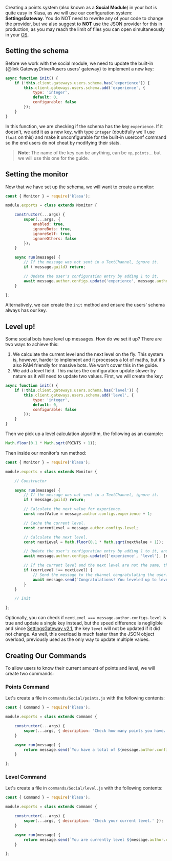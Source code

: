 Creating a points system (also known as a **Social Module**) in your bot is quite easy in Klasa, as we will use our configuration system: **SettingsGateway**. You do NOT need to rewrite any of your code to change the provider, but we also suggest to **NOT** use the JSON provider for this in production, as you may reach the limit of files you can open simultaneously in your [OS](https://en.wikipedia.org/wiki/Operating_system).

## Setting the schema

Before we work with the social module, we need to update the built-in {@link GatewayDriver#users users' gateway} to implement a new key:

```javascript
async function init() {
	if (!this.client.gateways.users.schema.has('experience')) {
		this.client.gateways.users.schema.add('experience', {
			type: 'integer',
			default: 0,
			configurable: false
		});
	}
}
```

In this function, we are checking if the schema has the key `experience`. If it doesn't, we add it as a new key, with type `integer` (doubtfully we'll use `float` on this) and make it unconfigurable for the built-in userconf command so the end users do not cheat by modifying their stats.

> **Note**: The name of the key can be anything, can be `xp`, `points`... but we will use this one for the guide.

## Setting the monitor

Now that we have set up the schema, we will want to create a monitor:

```javascript
const { Monitor } = require('klasa');

module.exports = class extends Monitor {

	constructor(...args) {
		super(...args, {
			enabled: true,
			ignoreBots: true,
			ignoreSelf: true,
			ignoreOthers: false
		});
	}

	async run(message) {
		// If the message was not sent in a TextChannel, ignore it.
		if (!message.guild) return;

		// Update the user's configuration entry by adding 1 to it.
		await message.author.configs.update('experience', message.author.configs.experience + 1);
	}

};

```

Alternatively, we can create the `init` method and ensure the users' schema always has our key.

## Level up!

Some social bots have level up messages. How do we set it up? There are two ways to achieve this:

1. We calculate the current level and the next level on the fly. This system is, however, harder to implement and it processes a lot of maths, but it's also RAM friendly for massive bots. We won't cover this in the guide.
1. We add a level field. This makes the configuration update slower by nature as it will need to update two values. First, we will create the key:

```javascript
async function init() {
	if (!this.client.gateways.users.schema.has('level')) {
		this.client.gateways.users.schema.add('level', {
			type: 'integer',
			default: 0,
			configurable: false
		});
	}
}
```

Then we pick up a level calculation algorithm, the following as an example:

```javascript
Math.floor(0.1 * Math.sqrt(POINTS + 1));
```

Then inside our monitor's run method:

```javascript
const { Monitor } = require('klasa');

module.exports = class extends Monitor {

	// Constructor

	async run(message) {
		// If the message was not sent in a TextChannel, ignore it.
		if (!message.guild) return;

		// Calculate the next value for experience.
		const nextValue = message.author.configs.experience + 1;

		// Cache the current level.
		const currentLevel = message.author.configs.level;

		// Calculate the next level.
		const nextLevel = Math.floor(0.1 * Math.sqrt(nextValue + 1));

		// Update the user's configuration entry by adding 1 to it, and update the level also.
		await message.author.configs.update(['experience', 'level'], [nextValue, nextLevel]);

		// If the current level and the next level are not the same, then it has increased, and you can send the message.
		if (currLevel !== nextLevel) {
			// Send the message to the channel congratulating the user.
			await message.send(`Congratulations! You leveled up to level **${currentLevel}**!`);
		}
	}

	// Init

};
```

Optionally, you can check if `nextLevel === message.author.configs.level` is true and update a single key instead, but the speed difference is negligible and since [SettingsGateway v2.1](https://github.com/dirigeants/klasa/pull/179), the key `level` will not be updated if it did not change. As well, this overload is much faster than the JSON object overload, previously used as the only way to update multiple values.

## Creating Our Commands

To allow users to know their current amount of points and level, we will create two commands:

### Points Command

Let's create a file in `commands/Social/points.js` with the following contents:

```javascript
const { Command } = require('klasa');

module.exports = class extends Command {

	constructor(...args) {
		super(...args, { description: 'Check how many points you have.' });
	}

	async run(message) {
		return message.send(`You have a total of ${message.author.configs.experience} experience points!`);
	}

};

```

### Level Command

Let's create a file in `commands/Social/level.js` with the following contents:

```javascript
const { Command } = require('klasa');

module.exports = class extends Command {

	constructor(...args) {
		super(...args, { description: 'Check your current level.' });
	}

	async run(message) {
		return message.send(`You are currently level ${message.author.configs.level}!`);
	}

};

```
